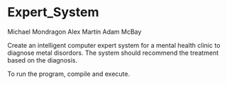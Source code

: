 # Expert_System
Michael Mondragon
Alex Martin
Adam McBay

Create an intelligent computer expert system for a mental health clinic to diagnose metal disordors. The system should recommend the treatment based on the diagnosis.

To run the program, compile and execute.
